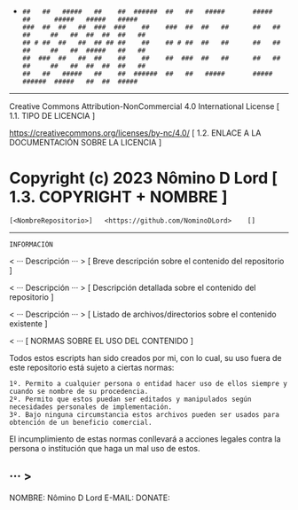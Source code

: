 -     ##   ##   #####   ##    ##  ######  ##   ##   #####       #####        ##      #####   #####   #####  
      ###  ##  ##   ##  ###  ###    ##    ###  ##  ##   ##      ##   ##      ##     ##   ##  ##  ##  ##   ##
      ## # ##  ##   ##  ## ## ##    ##    ## # ##  ##   ##      ##   ##      ##     ##   ##  #####   ##   ##
      ##  ###  ##   ##  ##    ##    ##    ##  ###  ##   ##      ##   ##      ##     ##   ##  ##  ##  ##   ##
      ##   ##   #####   ##    ##  ######  ##   ##   #####       #####        ######  #####   ##  ##  #####  
------------------------------------------------------------------------------------------------------------


Creative Commons Attribution-NonCommercial 4.0 International License	[ 1.1. TIPO DE LICENCIA ]

https://creativecommons.org/licenses/by-nc/4.0/		[ 1.2. ENLACE A LA DOCUMENTACIÓN SOBRE LA LICENCIA ]

Copyright (c) 2023 Nômino D Lord	[ 1.3. COPYRIGHT + NOMBRE ]
============================================================================================================

	[<NombreRepositorio>]	<https://github.com/NominoDLord>	[]

------------------------------------------------------------------------------------------------------------

	INFORMACIÓN
	
< ··· Descripción ··· > [ Breve descripción sobre el contenido del repositorio ]

< ··· Descripción ··· > [ Descripción detallada sobre el contenido del repositorio ]

< ··· Descripción ··· > [ Listado de archivos/directorios sobre el contenido existente ]


< ··· [ NORMAS SOBRE EL USO DEL CONTENIDO ]

Todos estos escripts han sido creados por mi, con lo cual, su uso fuera de este repositorio está sujeto a ciertas normas:

	1º. Permito a cualquier persona o entidad hacer uso de ellos siempre y cuando se nombre de su procedencia.
	2º. Permito que estos puedan ser editados y manipulados según necesidades personales de implementación.
	3º. Bajo ninguna circumstancia estos archivos pueden ser usados para obtención de un beneficio comercial.

El incumplimiento de estas normas conllevará a acciones legales contra la persona o institución que haga un mal uso de estos.

··· >
------------------------------------------------------------------------------------------------------------
NOMBRE:	Nômino D Lord
E-MAIL:	
DONATE: 